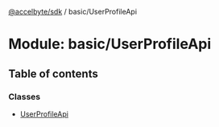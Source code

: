 [@accelbyte/sdk](../README.md) / basic/UserProfileApi

# Module: basic/UserProfileApi

## Table of contents

### Classes

- [UserProfileApi](../classes/basic_UserProfileApi.UserProfileApi.md)
